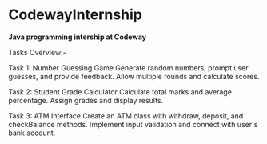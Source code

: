 # CodewayInternship
**Java programming intership at Codeway**

Tasks Overview:-

Task 1: Number Guessing Game
      Generate random numbers, prompt user guesses, and provide feedback.
      Allow multiple rounds and calculate scores.

Task 2: Student Grade Calculator
      Calculate total marks and average percentage.
      Assign grades and display results.

Task 3: ATM Interface
      Create an ATM class with withdraw, deposit, and checkBalance methods.
      Implement input validation and connect with user's bank account.
